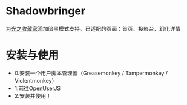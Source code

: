 # Shadowbringer
为[光之收藏家](https://ffxivsc.cn)添加暗黑模式支持。已适配的页面：首页、投影台、幻化详情
# 安装与使用
* 0.安装一个用户脚本管理器（Greasemonkey / Tampermonkey / Violentmonkey）
* 1.前往[OpenUserJS](https://openuserjs.org/scripts/Ringo1130/%E6%9A%97%E4%B9%8B%E6%94%B6%E8%97%8F%E5%AE%B6)
* 2.安装并使用！
